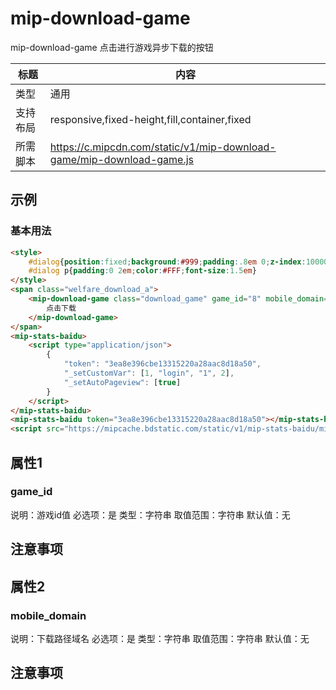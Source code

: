 # mip-download-game

mip-download-game 点击进行游戏异步下载的按钮

标题|内容
----|----
类型|通用
支持布局|responsive,fixed-height,fill,container,fixed
所需脚本|https://c.mipcdn.com/static/v1/mip-download-game/mip-download-game.js

## 示例

### 基本用法
```html
<style>
	#dialog{position:fixed;background:#999;padding:.8em 0;z-index:100000;border-radius:5px;display:none;}
	#dialog p{padding:0 2em;color:#FFF;font-size:1.5em}
</style>
<span class="welfare_download_a">
	<mip-download-game class="download_game" game_id="8" mobile_domain="http://127.0.0.1/qdazzle_home/mobile/">
		点击下载
	</mip-download-game>
</span>
<mip-stats-baidu>
    <script type="application/json">
        {
            "token": "3ea8e396cbe13315220a28aac8d18a50",
            "_setCustomVar": [1, "login", "1", 2],
            "_setAutoPageview": [true]
        }
    </script>
</mip-stats-baidu>
<mip-stats-baidu token="3ea8e396cbe13315220a28aac8d18a50"></mip-stats-baidu>
<script src="https://mipcache.bdstatic.com/static/v1/mip-stats-baidu/mip-stats-baidu.js"></script><!--百度统计-->
```

## 属性1

### game_id

说明：游戏id值
必选项：是
类型：字符串
取值范围：字符串
默认值：无

## 注意事项

## 属性2

### mobile_domain

说明：下载路径域名
必选项：是
类型：字符串
取值范围：字符串
默认值：无

## 注意事项


